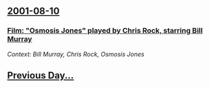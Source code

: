 ## [2001-08-10](/news/2001/08/10/index.md)

### [ Film: "Osmosis Jones" played by Chris Rock, starring Bill Murray](/news/2001/08/10/film-osmosis-jones-played-by-chris-rock-starring-bill-murray.md)
_Context: Bill Murray, Chris Rock, Osmosis Jones_

## [Previous Day...](/news/2001/08/9/index.md)

